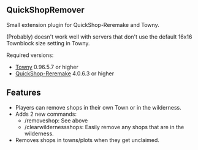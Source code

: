 ## QuickShopRemover

Small extension plugin for QuickShop-Reremake and Towny.

(Probably) doesn't work well with servers that don't use the default 16x16 Townblock size setting in Towny.

Required versions:
- [Towny](https://github.com/TownyAdvanced/Towny) 0.96.5.7 or higher
- [QuickShop-Reremake](https://github.com/Ghost-chu/QuickShop-Reremake) 4.0.6.3 or higher

## Features

* Players can remove shops in their own Town or in the wilderness.
* Adds 2 new commands:
  * /removeshop: See above
  * /clearwildernessshops: Easily remove any shops that are in the wilderness.
* Removes shops in towns/plots when they get unclaimed.
